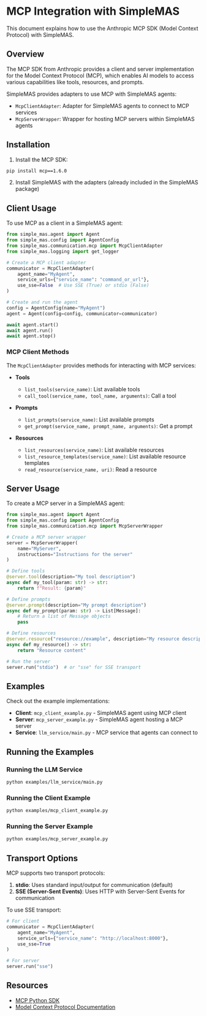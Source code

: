 # MCP Integration with SimpleMAS

This document explains how to use the Anthropic MCP SDK (Model Context Protocol) with SimpleMAS.

## Overview

The MCP SDK from Anthropic provides a client and server implementation for the Model Context Protocol (MCP), which enables AI models to access various capabilities like tools, resources, and prompts.

SimpleMAS provides adapters to use MCP with SimpleMAS agents:

- `McpClientAdapter`: Adapter for SimpleMAS agents to connect to MCP services
- `McpServerWrapper`: Wrapper for hosting MCP servers within SimpleMAS agents

## Installation

1. Install the MCP SDK:

```bash
pip install mcp==1.6.0
```

2. Install SimpleMAS with the adapters (already included in the SimpleMAS package)

## Client Usage

To use MCP as a client in a SimpleMAS agent:

```python
from simple_mas.agent import Agent
from simple_mas.config import AgentConfig
from simple_mas.communication.mcp import McpClientAdapter
from simple_mas.logging import get_logger

# Create a MCP client adapter
communicator = McpClientAdapter(
    agent_name="MyAgent",
    service_urls={"service_name": "command_or_url"},
    use_sse=False  # Use SSE (True) or stdio (False)
)

# Create and run the agent
config = AgentConfig(name="MyAgent")
agent = Agent(config=config, communicator=communicator)

await agent.start()
await agent.run()
await agent.stop()
```

### MCP Client Methods

The `McpClientAdapter` provides methods for interacting with MCP services:

- **Tools**
  - `list_tools(service_name)`: List available tools
  - `call_tool(service_name, tool_name, arguments)`: Call a tool

- **Prompts**
  - `list_prompts(service_name)`: List available prompts
  - `get_prompt(service_name, prompt_name, arguments)`: Get a prompt

- **Resources**
  - `list_resources(service_name)`: List available resources
  - `list_resource_templates(service_name)`: List available resource templates
  - `read_resource(service_name, uri)`: Read a resource

## Server Usage

To create a MCP server in a SimpleMAS agent:

```python
from simple_mas.agent import Agent
from simple_mas.config import AgentConfig
from simple_mas.communication.mcp import McpServerWrapper

# Create a MCP server wrapper
server = McpServerWrapper(
    name="MyServer",
    instructions="Instructions for the server"
)

# Define tools
@server.tool(description="My tool description")
async def my_tool(param: str) -> str:
    return f"Result: {param}"

# Define prompts
@server.prompt(description="My prompt description")
async def my_prompt(param: str) -> List[Message]:
    # Return a list of Message objects
    pass

# Define resources
@server.resource("resource://example", description="My resource description")
async def my_resource() -> str:
    return "Resource content"

# Run the server
server.run("stdio")  # or "sse" for SSE transport
```

## Examples

Check out the example implementations:

- **Client**: `mcp_client_example.py` - SimpleMAS agent using MCP client
- **Server**: `mcp_server_example.py` - SimpleMAS agent hosting a MCP server
- **Service**: `llm_service/main.py` - MCP service that agents can connect to

## Running the Examples

### Running the LLM Service

```bash
python examples/llm_service/main.py
```

### Running the Client Example

```bash
python examples/mcp_client_example.py
```

### Running the Server Example

```bash
python examples/mcp_server_example.py
```

## Transport Options

MCP supports two transport protocols:

1. **stdio**: Uses standard input/output for communication (default)
2. **SSE (Server-Sent Events)**: Uses HTTP with Server-Sent Events for communication

To use SSE transport:

```python
# For client
communicator = McpClientAdapter(
    agent_name="MyAgent",
    service_urls={"service_name": "http://localhost:8000"},
    use_sse=True
)

# For server
server.run("sse")
```

## Resources

- [MCP Python SDK](https://github.com/modelcontextprotocol/python-sdk)
- [Model Context Protocol Documentation](https://docs.anthropic.com/claude/docs/model-context-protocol)
